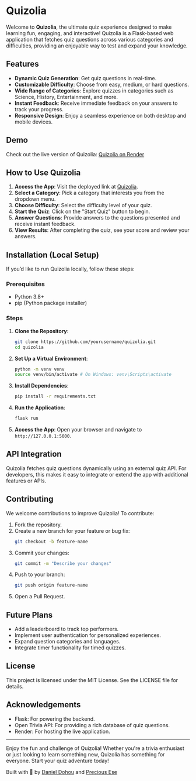 # Quizolia

Welcome to **Quizolia**, the ultimate quiz experience designed to make learning fun, engaging, and interactive! Quizolia is a Flask-based web application that fetches quiz questions across various categories and difficulties, providing an enjoyable way to test and expand your knowledge.

## Features

- **Dynamic Quiz Generation**: Get quiz questions in real-time.
- **Customizable Difficulty**: Choose from easy, medium, or hard questions.
- **Wide Range of Categories**: Explore quizzes in categories such as Science, History, Entertainment, and more.
- **Instant Feedback**: Receive immediate feedback on your answers to track your progress.
- **Responsive Design**: Enjoy a seamless experience on both desktop and mobile devices.

## Demo

Check out the live version of Quizolia: [Quizolia on Render](https://quizolia.onrender.com)

## How to Use Quizolia

1. **Access the App**: Visit the deployed link at [Quizolia](https://quizolia.onrender.com).
2. **Select a Category**: Pick a category that interests you from the dropdown menu.
3. **Choose Difficulty**: Select the difficulty level of your quiz.
4. **Start the Quiz**: Click on the "Start Quiz" button to begin.
5. **Answer Questions**: Provide answers to the questions presented and receive instant feedback.
6. **View Results**: After completing the quiz, see your score and review your answers.

## Installation (Local Setup)

If you’d like to run Quizolia locally, follow these steps:

### Prerequisites

- Python 3.8+
- pip (Python package installer)

### Steps

1. **Clone the Repository**:
   ```bash
   git clone https://github.com/yourusername/quizolia.git
   cd quizolia
   ```

2. **Set Up a Virtual Environment**:
   ```bash
   python -m venv venv
   source venv/bin/activate # On Windows: venv\Scripts\activate
   ```

3. **Install Dependencies**:
   ```bash
   pip install -r requirements.txt
   ```

4. **Run the Application**:
   ```bash
   flask run
   ```

5. **Access the App**:
   Open your browser and navigate to `http://127.0.0.1:5000`.

## API Integration

Quizolia fetches quiz questions dynamically using an external quiz API. For developers, this makes it easy to integrate or extend the app with additional features or APIs.

## Contributing

We welcome contributions to improve Quizolia! To contribute:

1. Fork the repository.
2. Create a new branch for your feature or bug fix:
   ```bash
   git checkout -b feature-name
   ```
3. Commit your changes:
   ```bash
   git commit -m "Describe your changes"
   ```
4. Push to your branch:
   ```bash
   git push origin feature-name
   ```
5. Open a Pull Request.

## Future Plans

- Add a leaderboard to track top performers.
- Implement user authentication for personalized experiences.
- Expand question categories and languages.
- Integrate timer functionality for timed quizzes.

## License

This project is licensed under the MIT License. See the LICENSE file for details.

## Acknowledgements

- Flask: For powering the backend.
- Open Trivia API: For providing a rich database of quiz questions.
- Render: For hosting the live application.

---

Enjoy the fun and challenge of Quizolia! Whether you're a trivia enthusiast or just looking to learn something new, Quizolia has something for everyone. Start your quiz adventure today!

Built with 💖 by [Daniel Dohou](https:/github.com/dohoudaniel) and [Precious Ese](https:/github.com/Layna934)
